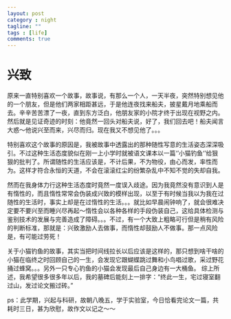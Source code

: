 ```yaml
---
layout: post
category : night
tagline: ""
tags : [life]
comments: true
---
```


# 兴致
原来一直特别喜欢一个故事，故事说，有那么一个人，一天半夜，突然特别想见他的一个朋友，但是他们两家相距甚远，于是他连夜找来船夫，披星戴月地乘船而去。辛辛苦苦漂了一夜，直到东方泛白，他朋友家的小院才终于出现在视野之内。然后就是见证奇迹的时刻：他竟然一回头对船夫说，好了，我们回去吧！船夫闻言大惑～他说兴至而来，兴尽而归。现在我又不想见他了。。。

特别喜欢这个故事的原因是，我被故事中透露出的那种随性写意的生活姿态深深吸引。不过这种生活态度貌似在刚一上小学时就被语文课本以一篇‘’小猫钓鱼‘’给狠狠的批判了。所谓随性的生活应该是，不计后果，不为物役，由心而发，率性而为。这样才符合永恒的天道，不会在滚滚红尘的纷繁杂乱中不知不觉的失却自我。

然而在我身体力行这种生活态度时竟然一度误入歧途。因为我竟然没有意识到人是有惰性的，而且惰性常常会伪装成兴致的模样出现，以至于有时候当我以为我在过随性的生活时，事实上却是在过惰性的生活。。。就比如早晨闹钟响了，就会很难决定要不要兴至而睡兴尽再起～惰性会以各种各样的手段伪装自己，这给具体检测与鉴别技术的发展与完善造成了障碍。。。不过，有一个大致上粗略可行但是稍有风险的判断标准，那就是：兴致激励人去做事，而惰性却鼓励人不做事。那一点风险是，有可能过劳死！

关于小猫钓鱼的故事，其实当把时间线拉长以后应该是这样的，那只想到啥干啥的小猫在临终之时回顾自己的一生，会发现它跟蝴蝶跳过舞和小鸟唱过歌，采过野花捅过蜂窝。。。另外一只专心钓鱼的小猫会发现最后自己身边有一大桶鱼。
综上所述，我希望很多很多年以后，我的墓碑后能刻上一排字：“终此一生，宅过寝室翻过山，发过论文搬过砖。”

ps：此学期，兴起与科研，故朝八晚五，学于实验室，今日恰看完论文一篇，共耗时三日，甚为欣慰，故作文以记之～～
